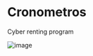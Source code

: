 # Cronometros
Cyber renting program

![image](https://user-images.githubusercontent.com/129806367/230155002-a1fb9fd8-4482-4e1a-ae80-c03dde0a9a27.png)
